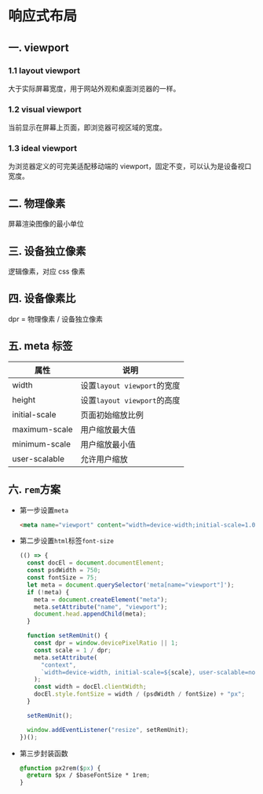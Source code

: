 # 响应式布局

## 一. viewport

### 1.1 layout viewport

大于实际屏幕宽度，用于网站外观和桌面浏览器的一样。

### 1.2 visual viewport

当前显示在屏幕上页面，即浏览器可视区域的宽度。

### 1.3 ideal viewport

为浏览器定义的可完美适配移动端的 viewport，固定不变，可以认为是设备视口宽度。

## 二. 物理像素

屏幕渲染图像的最小单位

## 三. 设备独立像素

逻辑像素，对应 css 像素

## 四. 设备像素比

dpr = 物理像素 / 设备独立像素

## 五. meta 标签

| 属性          | 说明                        |
| ------------- | --------------------------- |
| width         | 设置`layout viewport`的宽度 |
| height        | 设置`layout viewport`的高度 |
| initial-scale | 页面初始缩放比例            |
| maximum-scale | 用户缩放最大值              |
| minimum-scale | 用户缩放最小值              |
| user-scalable | 允许用户缩放                |

## 六. `rem`方案

- 第一步设置`meta`

  ```html
  <meta name="viewport" content="width=device-width;initial-scale=1.0" />
  ```

- 第二步设置`html`标签`font-size`

  ```js
  (() => {
    const docEl = document.documentElement;
    const psdWidth = 750;
    const fontSize = 75;
    let meta = document.querySelector('meta[name="viewport"]');
    if (!meta) {
      meta = document.createElement("meta");
      meta.setAttribute("name", "viewport");
      document.head.appendChild(meta);
    }

    function setRemUnit() {
      const dpr = window.devicePixelRatio || 1;
      const scale = 1 / dpr;
      meta.setAttribute(
        "context",
        `width=device-width, initial-scale=${scale}, user-scalable=no`
      );
      const width = docEl.clientWidth;
      docEl.style.fontSize = width / (psdWidth / fontSize) + "px";
    }

    setRemUnit();

    window.addEventListener("resize", setRemUnit);
  })();
  ```

- 第三步封装函数

  ```css
  @function px2rem($px) {
    @return $px / $baseFontSize * 1rem;
  }
  ```
